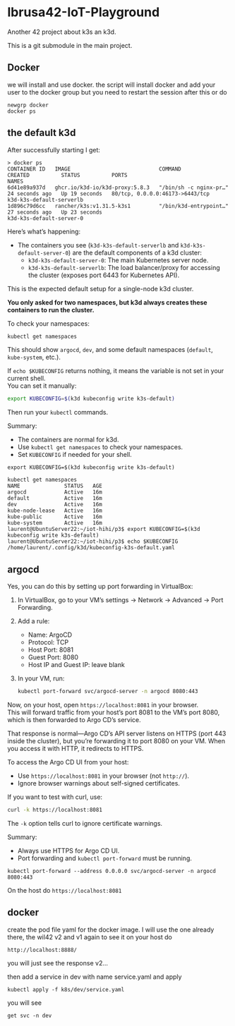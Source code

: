# lbrusa42-IoT-Playground
Another 42 project about k3s an k3d.

This is a git submodule in the main project.

## Docker

we will install and use docker. the script will install docker and add your user to the docker group but you need to restart the session after this or do 
```
newgrp docker
docker ps
```

## the default k3d
After successfully starting I get:
```
> docker ps
CONTAINER ID   IMAGE                            COMMAND                  CREATED          STATUS          PORTS                             NAMES
6d41e89a937d   ghcr.io/k3d-io/k3d-proxy:5.8.3   "/bin/sh -c nginx-pr…"   24 seconds ago   Up 19 seconds   80/tcp, 0.0.0.0:46173->6443/tcp   k3d-k3s-default-serverlb
1d896c79d6cc   rancher/k3s:v1.31.5-k3s1         "/bin/k3d-entrypoint…"   27 seconds ago   Up 23 seconds                                     k3d-k3s-default-server-0
```
Here’s what’s happening:

- The containers you see (`k3d-k3s-default-serverlb` and `k3d-k3s-default-server-0`) are the default components of a k3d cluster:
  - `k3d-k3s-default-server-0`: The main Kubernetes server node.
  - `k3d-k3s-default-serverlb`: The load balancer/proxy for accessing the cluster (exposes port 6443 for Kubernetes API).

This is the expected default setup for a single-node k3d cluster.

**You only asked for two namespaces, but k3d always creates these containers to run the cluster.**

To check your namespaces:
```bash
kubectl get namespaces
```
This should show `argocd`, `dev`, and some default namespaces (`default`, `kube-system`, etc.).

If `echo $KUBECONFIG` returns nothing, it means the variable is not set in your current shell.  
You can set it manually:
```bash
export KUBECONFIG=$(k3d kubeconfig write k3s-default)
```
Then run your `kubectl` commands.

Summary:
- The containers are normal for k3d.
- Use `kubectl get namespaces` to check your namespaces.
- Set `KUBECONFIG` if needed for your shell.
```
export KUBECONFIG=$(k3d kubeconfig write k3s-default)
```

```
kubectl get namespaces
NAME              STATUS   AGE
argocd            Active   16m
default           Active   16m
dev               Active   16m
kube-node-lease   Active   16m
kube-public       Active   16m
kube-system       Active   16m
laurent@UbuntuServer22:~/iot-hihi/p3$ export KUBECONFIG=$(k3d kubeconfig write k3s-default)
laurent@UbuntuServer22:~/iot-hihi/p3$ echo $KUBECONFIG
/home/laurent/.config/k3d/kubeconfig-k3s-default.yaml

```

## argocd
Yes, you can do this by setting up port forwarding in VirtualBox:

1. In VirtualBox, go to your VM’s settings → Network → Advanced → Port Forwarding.
2. Add a rule:
   - Name: ArgoCD
   - Protocol: TCP
   - Host Port: 8081
   - Guest Port: 8080
   - Host IP and Guest IP: leave blank

3. In your VM, run:
   ```bash
   kubectl port-forward svc/argocd-server -n argocd 8080:443
   ```

Now, on your host, open `https://localhost:8081` in your browser.  
This will forward traffic from your host’s port 8081 to the VM’s port 8080, which is then forwarded to Argo CD’s service.

That response is normal—Argo CD’s API server listens on HTTPS (port 443 inside the cluster), but you’re forwarding it to port 8080 on your VM. When you access it with HTTP, it redirects to HTTPS.

To access the Argo CD UI from your host:
- Use `https://localhost:8081` in your browser (not `http://`).
- Ignore browser warnings about self-signed certificates.

If you want to test with curl, use:
```bash
curl -k https://localhost:8081
```
The `-k` option tells curl to ignore certificate warnings.

Summary:  
- Always use HTTPS for Argo CD UI.
- Port forwarding and `kubectl port-forward` must be running.

`kubectl port-forward --address 0.0.0.0 svc/argocd-server -n argocd 8080:443`

On the host do `https://localhost:8081`

## docker

create the pod file yaml for the docker image. I will use the one already there, the wil42 v2 and v1
again to see it on your host do
```
http://localhost:8888/
```
you will just see the response v2...

then add a service in dev with name service.yaml
and apply
```
kubectl apply -f k8s/dev/service.yaml
```
you will see 
```
get svc -n dev
```